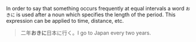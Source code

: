 In order to say that something occurs frequently at equal intervals a word `おきに` is used after a noun which specifies the length of the period. This expression can be applied to time, distance, etc.
>二年**おきに**日本に行く。I go to Japan every two years.